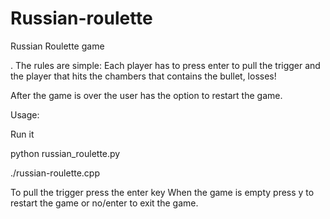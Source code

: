 # Russian-roulette

Russian Roulette game

. The rules are simple: Each player has to press enter to pull the trigger and the player that hits the chambers that contains the bullet, losses!

After the game is over the user has the option to restart the game.

Usage:

Run it

python russian_roulette.py


./russian-roulette.cpp

To pull the trigger press the enter key
When the game is empty press y to restart the game or no/enter to exit the game.
